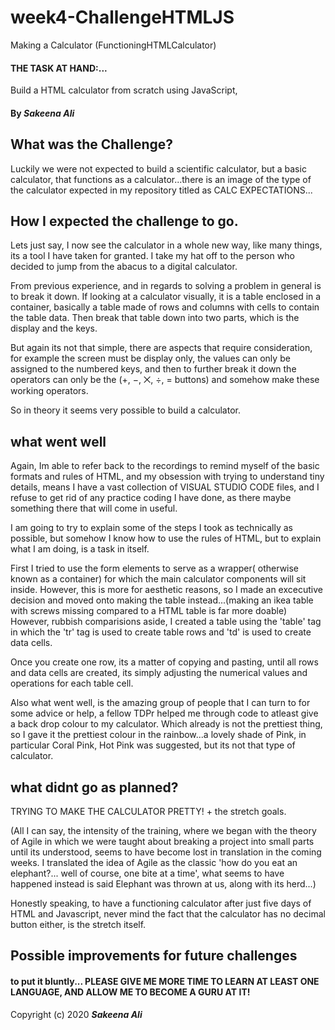 # week4-ChallengeHTMLJS
Making a Calculator 
(FunctioningHTMLCalculator)

#### THE TASK AT HAND:... 
Build a HTML calculator from scratch using JavaScript, 

#### By _**Sakeena Ali**_

## What was the Challenge?
Luckily we were not expected to build a scientific calculator, but a basic calculator, that functions as a calculator...there is an image of the type of the calculator expected in my repository titled as CALC EXPECTATIONS... 


## How I expected the challenge to go.
Lets just say, I now see the calculator in a whole new way, like many things, its a tool I have taken for granted. I take my hat off to the person who decided to jump from the abacus to a digital calculator. 

From previous experience, and in regards to solving a problem in general is to break it down. If looking at a calculator visually, it is a table enclosed in a container, basically a table made of rows and columns with cells to contain the table data. Then break that table down into two parts, which is the display and the keys. 

But again its not that simple, there are aspects that require consideration, for example the screen must be display only, the values can only be assigned to the numbered keys, and then to further break it down the operators can only be the (+, −, ⨉, ÷, = buttons) and somehow make these working operators.

So in theory it seems very possible to build a calculator. 

## what went well

Again, Im able to refer back to the recordings to remind myself of the basic formats and rules of HTML, and my obsession with trying to understand tiny details, means I have a vast collection of VISUAL STUDIO CODE files, and I refuse to get rid of any practice coding I have done, as there maybe something there that will come in useful. 

I am going to try to explain some of the steps I took as technically as possible, but somehow I know how to use the rules of HTML, but to explain what I am doing, is a task in itself. 

First I tried to use the form elements to serve as a wrapper( otherwise known as a container) for which the main calculator components will sit inside. However, this is more for aesthetic reasons, so I made an excecutive decision and moved onto making the table instead...(making an ikea table with screws missing compared to a HTML table is far more doable) However, rubbish comparisions aside, I created a table using the 'table' tag in which the 'tr' tag is used to create table rows and 'td' is used to create data cells.

Once you create one row, its a matter of copying and pasting, until all rows and data cells are created, its simply adjusting the numerical values and operations for each table cell. 

Also what went well, is the amazing group of people that I can turn to for some advice or help, a fellow TDPr helped me through code to atleast give a back drop colour to my calculator. Which already is not the prettiest thing, so I gave it the prettiest colour in the rainbow...a lovely shade of Pink, in particular Coral Pink, Hot Pink was suggested, but its not that type of calculator. 


## what didnt go as planned?
TRYING TO MAKE THE CALCULATOR PRETTY! + the stretch goals. 

(All I can say, the intensity of the training, where we began with the theory of Agile in which we were taught about breaking a project into small parts until its understood, seems to have become lost in translation in the coming weeks.
I translated the idea of Agile as the classic 'how do you eat an elephant?... well of course, one bite at a time', what seems to have happened instead is said Elephant was thrown at us, along with its herd...)

Honestly speaking, to have a functioning calculator after just five days of HTML and Javascript, never mind the fact that the calculator has no decimal button either, is the stretch itself. 

## Possible improvements for future challenges

#### to put it bluntly... PLEASE GIVE ME MORE TIME TO LEARN AT LEAST ONE LANGUAGE, AND ALLOW ME TO BECOME A GURU AT IT! 


Copyright (c) 2020 **_Sakeena Ali_**

